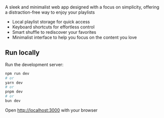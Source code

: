 A sleek and minimalist web app designed with a focus on simplicity, offering a distraction-free way to enjoy your playlists

- Local playlist storage for quick access
- Keyboard shortcuts for effortless control
- Smart shuffle to rediscover your favorites
- Minimalist interface to help you focus on the content you love

## Run locally

Run the development server:

```bash
npm run dev
# or
yarn dev
# or
pnpm dev
# or
bun dev
```

Open [http://localhost:3000](http://localhost:3000) with your browser